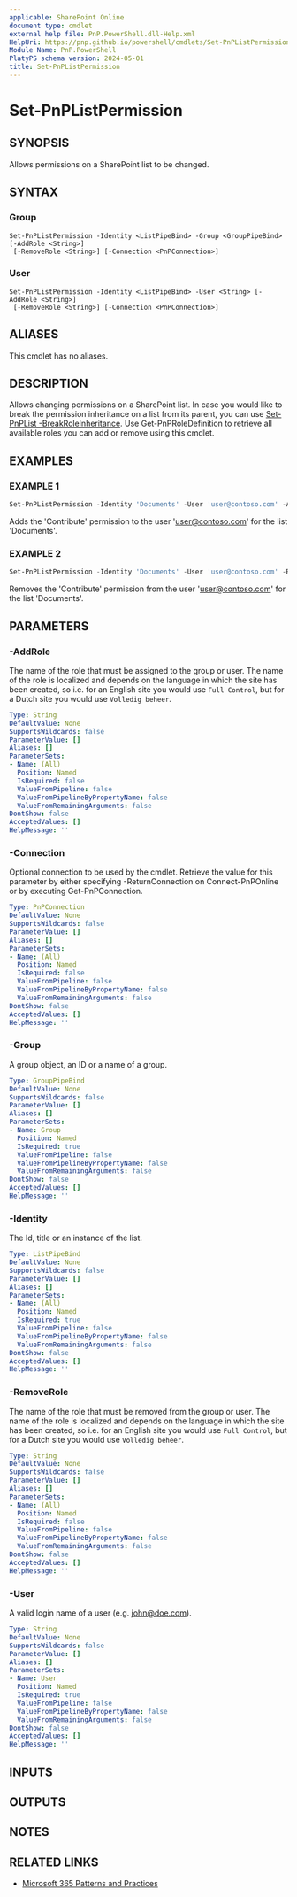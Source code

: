 ```yaml
---
applicable: SharePoint Online
document type: cmdlet
external help file: PnP.PowerShell.dll-Help.xml
HelpUri: https://pnp.github.io/powershell/cmdlets/Set-PnPListPermission.html
Module Name: PnP.PowerShell
PlatyPS schema version: 2024-05-01
title: Set-PnPListPermission
---
```


# Set-PnPListPermission

## SYNOPSIS

Allows permissions on a SharePoint list to be changed.

## SYNTAX

### Group

```
Set-PnPListPermission -Identity <ListPipeBind> -Group <GroupPipeBind> [-AddRole <String>]
 [-RemoveRole <String>] [-Connection <PnPConnection>]
```

### User

```
Set-PnPListPermission -Identity <ListPipeBind> -User <String> [-AddRole <String>]
 [-RemoveRole <String>] [-Connection <PnPConnection>]
```

## ALIASES

This cmdlet has no aliases.

## DESCRIPTION

Allows changing permissions on a SharePoint list. In case you would like to break the permission inheritance on a list from its parent, you can use [Set-PnPList -BreakRoleInheritance](Set-PnPList.md#-breakroleinheritance).
Use Get-PnPRoleDefinition to retrieve all available roles you can add or remove using this cmdlet.

## EXAMPLES

### EXAMPLE 1

```powershell
Set-PnPListPermission -Identity 'Documents' -User 'user@contoso.com' -AddRole 'Contribute'
```

Adds the 'Contribute' permission to the user 'user@contoso.com' for the list 'Documents'.

### EXAMPLE 2

```powershell
Set-PnPListPermission -Identity 'Documents' -User 'user@contoso.com' -RemoveRole 'Contribute'
```

Removes the 'Contribute' permission from the user 'user@contoso.com' for the list 'Documents'.

## PARAMETERS

### -AddRole

The name of the role that must be assigned to the group or user. The name of the role is localized and depends on the language in which the site has been created, so i.e. for an English site you would use `Full Control`, but for a Dutch site you would use `Volledig beheer`.

```yaml
Type: String
DefaultValue: None
SupportsWildcards: false
ParameterValue: []
Aliases: []
ParameterSets:
- Name: (All)
  Position: Named
  IsRequired: false
  ValueFromPipeline: false
  ValueFromPipelineByPropertyName: false
  ValueFromRemainingArguments: false
DontShow: false
AcceptedValues: []
HelpMessage: ''
```

### -Connection

Optional connection to be used by the cmdlet. Retrieve the value for this parameter by either specifying -ReturnConnection on Connect-PnPOnline or by executing Get-PnPConnection.

```yaml
Type: PnPConnection
DefaultValue: None
SupportsWildcards: false
ParameterValue: []
Aliases: []
ParameterSets:
- Name: (All)
  Position: Named
  IsRequired: false
  ValueFromPipeline: false
  ValueFromPipelineByPropertyName: false
  ValueFromRemainingArguments: false
DontShow: false
AcceptedValues: []
HelpMessage: ''
```

### -Group

A group object, an ID or a name of a group.

```yaml
Type: GroupPipeBind
DefaultValue: None
SupportsWildcards: false
ParameterValue: []
Aliases: []
ParameterSets:
- Name: Group
  Position: Named
  IsRequired: true
  ValueFromPipeline: false
  ValueFromPipelineByPropertyName: false
  ValueFromRemainingArguments: false
DontShow: false
AcceptedValues: []
HelpMessage: ''
```

### -Identity

The Id, title or an instance of the list.

```yaml
Type: ListPipeBind
DefaultValue: None
SupportsWildcards: false
ParameterValue: []
Aliases: []
ParameterSets:
- Name: (All)
  Position: Named
  IsRequired: true
  ValueFromPipeline: false
  ValueFromPipelineByPropertyName: false
  ValueFromRemainingArguments: false
DontShow: false
AcceptedValues: []
HelpMessage: ''
```

### -RemoveRole

The name of the role that must be removed from the group or user. The name of the role is localized and depends on the language in which the site has been created, so i.e. for an English site you would use `Full Control`, but for a Dutch site you would use `Volledig beheer`.

```yaml
Type: String
DefaultValue: None
SupportsWildcards: false
ParameterValue: []
Aliases: []
ParameterSets:
- Name: (All)
  Position: Named
  IsRequired: false
  ValueFromPipeline: false
  ValueFromPipelineByPropertyName: false
  ValueFromRemainingArguments: false
DontShow: false
AcceptedValues: []
HelpMessage: ''
```

### -User

A valid login name of a user (e.g. john@doe.com).

```yaml
Type: String
DefaultValue: None
SupportsWildcards: false
ParameterValue: []
Aliases: []
ParameterSets:
- Name: User
  Position: Named
  IsRequired: true
  ValueFromPipeline: false
  ValueFromPipelineByPropertyName: false
  ValueFromRemainingArguments: false
DontShow: false
AcceptedValues: []
HelpMessage: ''
```

## INPUTS

## OUTPUTS

## NOTES

## RELATED LINKS

- [Microsoft 365 Patterns and Practices](https://aka.ms/m365pnp)
